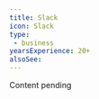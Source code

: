 ```yaml
---
title: Slack
icon: Slack
type:
 - business
yearsExperience: 20+
alsoSee:
---
```


Content pending
